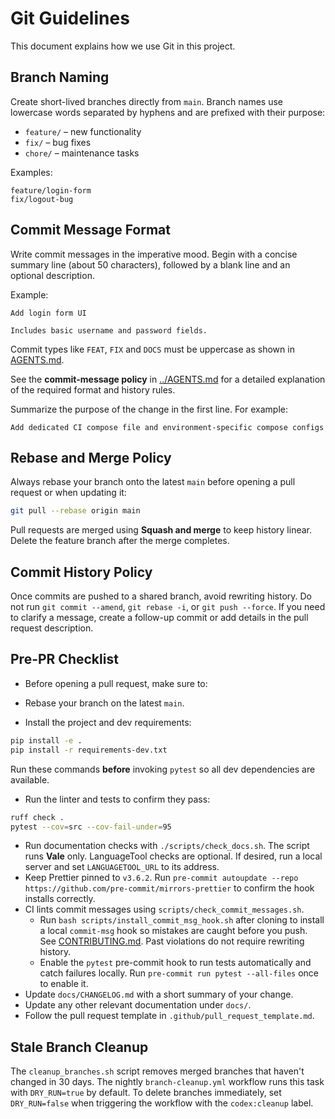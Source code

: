# Git Guidelines

This document explains how we use Git in this project.

## Branch Naming

Create short-lived branches directly from `main`. Branch names use lowercase
words separated by hyphens and are prefixed with their purpose:

- `feature/` – new functionality
- `fix/` – bug fixes
- `chore/` – maintenance tasks

Examples:

```text
feature/login-form
fix/logout-bug
```

## Commit Message Format

Write commit messages in the imperative mood. Begin with a concise summary line
(about 50 characters), followed by a blank line and an optional description.

Example:

```text
Add login form UI

Includes basic username and password fields.
```

Commit types like `FEAT`, `FIX` and `DOCS` must be uppercase as shown in
[AGENTS.md](../AGENTS.md).

See the **commit-message policy** in [../AGENTS.md](../AGENTS.md) for a detailed
explanation of the required format and history rules.

Summarize the purpose of the change in the first line. For example:

```text
Add dedicated CI compose file and environment-specific compose configs
```

## Rebase and Merge Policy

Always rebase your branch onto the latest `main` before opening a pull request
or when updating it:

```bash
git pull --rebase origin main
```

Pull requests are merged using **Squash and merge** to keep history linear.
Delete the feature branch after the merge completes.

## Commit History Policy

Once commits are pushed to a shared branch, avoid rewriting history. Do not run
`git commit --amend`, `git rebase -i`, or `git push --force`. If you need to
clarify a message, create a follow-up commit or add details in the pull request
description.

## Pre-PR Checklist

 - Before opening a pull request, make sure to:

- Rebase your branch on the latest `main`.
- Install the project and dev requirements:

```bash
pip install -e .
pip install -r requirements-dev.txt
```
Run these commands **before** invoking `pytest` so all dev dependencies are available.

- Run the linter and tests to confirm they pass:

```bash
ruff check .
pytest --cov=src --cov-fail-under=95
```
- Run documentation checks with `./scripts/check_docs.sh`.
  The script runs **Vale** only.
  LanguageTool checks are optional. If desired, run a local server and
  set `LANGUAGETOOL_URL` to its address.
- Keep Prettier pinned to `v3.6.2`. Run
  `pre-commit autoupdate --repo https://github.com/pre-commit/mirrors-prettier`
  to confirm the hook installs correctly.
- CI lints commit messages using `scripts/check_commit_messages.sh`.
  - Run `bash scripts/install_commit_msg_hook.sh` after cloning to install a
    local `commit-msg` hook so mistakes are caught before you push. See
    [CONTRIBUTING.md](../CONTRIBUTING.md).
  Past violations do not require rewriting history.
  - Enable the `pytest` pre-commit hook to run tests automatically and catch
    failures locally. Run `pre-commit run pytest --all-files` once to enable it.
- Update `docs/CHANGELOG.md` with a short summary of your change.
- Update any other relevant documentation under `docs/`.
- Follow the pull request template in `.github/pull_request_template.md`.

## Stale Branch Cleanup

The `cleanup_branches.sh` script removes merged branches that haven't changed in
30 days. The nightly `branch-cleanup.yml` workflow runs this task with
`DRY_RUN=true` by default. To delete branches immediately, set `DRY_RUN=false`
when triggering the workflow with the `codex:cleanup` label.
